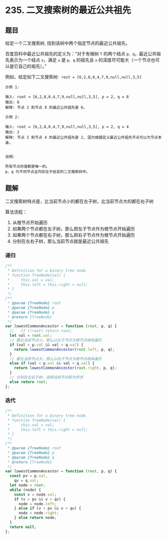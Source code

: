 # 235. 二叉搜索树的最近公共祖先

## 题目

给定一个二叉搜索树, 找到该树中两个指定节点的最近公共祖先。

百度百科中最近公共祖先的定义为：“对于有根树 `T` 的两个结点 `p、q`，最近公共祖先表示为一个结点 `x`，满足 `x` 是 `p、q` 的祖先且 `x` 的深度尽可能大（一个节点也可以是它自己的祖先）。”

例如，给定如下二叉搜索树:  `root = [6,2,8,0,4,7,9,null,null,3,5]`

```auto
示例 1:

输入: root = [6,2,8,0,4,7,9,null,null,3,5], p = 2, q = 8
输出: 6
解释: 节点 2 和节点 8 的最近公共祖先是 6。

示例 2:

输入: root = [6,2,8,0,4,7,9,null,null,3,5], p = 2, q = 4
输出: 2
解释: 节点 2 和节点 4 的最近公共祖先是 2, 因为根据定义最近公共祖先节点可以为节点本身。
 

说明:

所有节点的值都是唯一的。
p、q 为不同节点且均存在于给定的二叉搜索树中。
```

## 题解

二叉搜索树特点是，比当前节点小的都在左子树，比当前节点大的都在右子树

算法流程：

1. 从根节点开始遍历
2. 如果两个节点都在左子树，那么把左子节点作为根节点开始遍历
3. 如果两个节点都在右子树，那么把右子节点作为根节点开始遍历
4. 分别在左右子树，那么当前节点就是最近公共祖先

### 递归

```JavaScript
/**
 * Definition for a binary tree node.
 * function TreeNode(val) {
 *     this.val = val;
 *     this.left = this.right = null;
 * }
 */
/**
 * @param {TreeNode} root
 * @param {TreeNode} p
 * @param {TreeNode} q
 * @return {TreeNode}
 */
var lowestCommonAncestor = function (root, p, q) {
  //   if (!root) return root;
  let val = root.val;
  // 都比当前节点小，那么以左子节点为根节点继续遍历
  if (val > p.val && val > q.val) {
    return lowestCommonAncestor(root.left, p, q);
  }
  // 都比当前节点大，那么以右子节点为根节点继续遍历
  else if (val < p.val && val < q.val) {
    return lowestCommonAncestor(root.right, p, q);
  }
  // 分别在左右子树，说明当前节点即为所求
  else return root;
};

```

### 迭代

```JavaScript
/**
 * Definition for a binary tree node.
 * function TreeNode(val) {
 *     this.val = val;
 *     this.left = this.right = null;
 * }
 */
/**
 * @param {TreeNode} root
 * @param {TreeNode} p
 * @param {TreeNode} q
 * @return {TreeNode}
 */
var lowestCommonAncestor = function (root, p, q) {
  const pv = p.val,
    qv = q.val;
  let node = root;
  while (node) {
    const v = node.val;
    if (v > pv && v > qv) {
      node = node.left;
    } else if (v < pv && v < qv) {
      node = node.right;
    } else return node;
  }
  return null;
};

```
